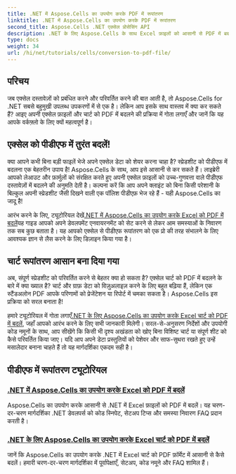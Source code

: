 ```yaml
---
title: .NET में Aspose.Cells का उपयोग करके PDF में रूपांतरण
linktitle: .NET में Aspose.Cells का उपयोग करके PDF में रूपांतरण
second_title: Aspose.Cells .NET एक्सेल प्रोसेसिंग API
description: .NET के लिए Aspose.Cells के साथ Excel फ़ाइलों को आसानी से PDF में बदलें। हमारे व्यापक ट्यूटोरियल में चरण-दर-चरण मार्गदर्शिकाएँ, कोड स्निपेट और युक्तियाँ खोजें।
type: docs
weight: 34
url: /hi/net/tutorials/cells/conversion-to-pdf-file/
--- 
```

## परिचय

जब एक्सेल दस्तावेज़ों को प्रबंधित करने और परिवर्तित करने की बात आती है, तो Aspose.Cells for .NET सबसे बहुमुखी उपलब्ध उपकरणों में से एक है। लेकिन आप इसके साथ वास्तव में क्या कर सकते हैं? आइए अपनी एक्सेल फ़ाइलों और चार्ट को PDF में बदलने की प्रक्रिया में गोता लगाएँ और जानें कि यह आपके वर्कफ़्लो के लिए क्यों महत्वपूर्ण है।

## एक्सेल को पीडीएफ में तुरंत बदलें!

क्या आपने कभी बिना बड़ी फाइलें भेजे अपने एक्सेल डेटा को शेयर करना चाहा है? स्प्रेडशीट को पीडीएफ में बदलना एक बेहतरीन उपाय है! Aspose.Cells के साथ, आप इसे आसानी से कर सकते हैं। लाइब्रेरी आपको लेआउट और फ़ार्मुलों को संरक्षित करते हुए अपनी एक्सेल फ़ाइलों को उच्च-गुणवत्ता वाले पीडीएफ दस्तावेज़ों में बदलने की अनुमति देती है। कल्पना करें कि आप अपने क्लाइंट को बिना किसी परेशानी के बिल्कुल अपनी स्प्रेडशीट जैसी दिखने वाली एक पॉलिश पीडीएफ़ भेज रहे हैं - यही Aspose.Cells का जादू है!

 आरंभ करने के लिए, ट्यूटोरियल देखें[.NET में Aspose.Cells का उपयोग करके Excel को PDF में बदलें](./convert-excel-to-pdf/)यह गाइड आपको अपने डेवलपमेंट एनवायरनमेंट को सेट करने से लेकर आम समस्याओं के निवारण तक सब कुछ बताता है। यह आपको एक्सेल से पीडीएफ रूपांतरण को एक प्रो की तरह संभालने के लिए आवश्यक ज्ञान से लैस करने के लिए डिज़ाइन किया गया है।

## चार्ट रूपांतरण आसान बना दिया गया

अब, संपूर्ण स्प्रेडशीट को परिवर्तित करने से बेहतर क्या हो सकता है? एक्सेल चार्ट को PDF में बदलने के बारे में क्या ख्याल है? चार्ट और ग्राफ़ डेटा को विज़ुअलाइज़ करने के लिए बहुत बढ़िया हैं, लेकिन एक स्टैंडअलोन PDF आपके परिणामों को प्रेजेंटेशन या रिपोर्ट में चमका सकता है। Aspose.Cells इस प्रक्रिया को सरल बनाता है! 

 हमारे ट्यूटोरियल में गोता लगाएँ[.NET के लिए Aspose.Cells का उपयोग करके Excel चार्ट को PDF में बदलें](./convert-excel-charts-to-pdf/), जहाँ आपको आरंभ करने के लिए सभी जानकारी मिलेगी। सरल-से-अनुसरण निर्देशों और उपयोगी कोड नमूनों के साथ, आप सीखेंगे कि किसी भी दृश्य अखंडता को खोए बिना विशिष्ट चार्ट या संपूर्ण शीट को कैसे परिवर्तित किया जाए। यदि आप अपने डेटा प्रस्तुतियों को पेशेवर और साफ-सुथरा रखते हुए उन्हें मसालेदार बनाना चाहते हैं तो यह मार्गदर्शिका एकदम सही है।

## पीडीएफ में रूपांतरण ट्यूटोरियल
### [.NET में Aspose.Cells का उपयोग करके Excel को PDF में बदलें](./convert-excel-to-pdf/)
Aspose.Cells का उपयोग करके आसानी से .NET में Excel फ़ाइलों को PDF में बदलें। यह चरण-दर-चरण मार्गदर्शिका .NET डेवलपर्स को कोड स्निपेट, सेटअप टिप्स और समस्या निवारण FAQ प्रदान करती है।
### [.NET के लिए Aspose.Cells का उपयोग करके Excel चार्ट को PDF में बदलें](./convert-excel-charts-to-pdf/)
जानें कि Aspose.Cells का उपयोग करके .NET में Excel चार्ट को PDF फ़ॉर्मेट में आसानी से कैसे बदलें। हमारी चरण-दर-चरण मार्गदर्शिका में पूर्वापेक्षाएँ, सेटअप, कोड नमूने और FAQ शामिल हैं।
